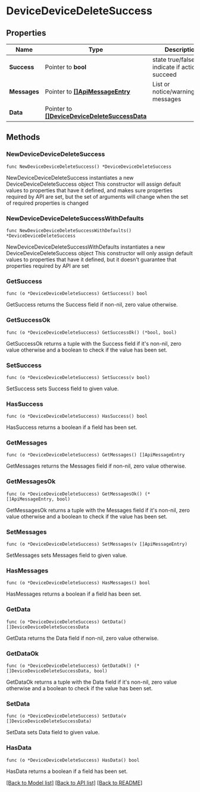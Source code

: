 # DeviceDeviceDeleteSuccess

## Properties

Name | Type | Description | Notes
------------ | ------------- | ------------- | -------------
**Success** | Pointer to **bool** | state true/false indicate if action succeed | [optional] 
**Messages** | Pointer to [**[]ApiMessageEntry**](ApiMessageEntry.md) | List or notice/warning/error messages | [optional] 
**Data** | Pointer to [**[]DeviceDeviceDeleteSuccessData**](DeviceDeviceDeleteSuccessData.md) |  | [optional] 

## Methods

### NewDeviceDeviceDeleteSuccess

`func NewDeviceDeviceDeleteSuccess() *DeviceDeviceDeleteSuccess`

NewDeviceDeviceDeleteSuccess instantiates a new DeviceDeviceDeleteSuccess object
This constructor will assign default values to properties that have it defined,
and makes sure properties required by API are set, but the set of arguments
will change when the set of required properties is changed

### NewDeviceDeviceDeleteSuccessWithDefaults

`func NewDeviceDeviceDeleteSuccessWithDefaults() *DeviceDeviceDeleteSuccess`

NewDeviceDeviceDeleteSuccessWithDefaults instantiates a new DeviceDeviceDeleteSuccess object
This constructor will only assign default values to properties that have it defined,
but it doesn't guarantee that properties required by API are set

### GetSuccess

`func (o *DeviceDeviceDeleteSuccess) GetSuccess() bool`

GetSuccess returns the Success field if non-nil, zero value otherwise.

### GetSuccessOk

`func (o *DeviceDeviceDeleteSuccess) GetSuccessOk() (*bool, bool)`

GetSuccessOk returns a tuple with the Success field if it's non-nil, zero value otherwise
and a boolean to check if the value has been set.

### SetSuccess

`func (o *DeviceDeviceDeleteSuccess) SetSuccess(v bool)`

SetSuccess sets Success field to given value.

### HasSuccess

`func (o *DeviceDeviceDeleteSuccess) HasSuccess() bool`

HasSuccess returns a boolean if a field has been set.

### GetMessages

`func (o *DeviceDeviceDeleteSuccess) GetMessages() []ApiMessageEntry`

GetMessages returns the Messages field if non-nil, zero value otherwise.

### GetMessagesOk

`func (o *DeviceDeviceDeleteSuccess) GetMessagesOk() (*[]ApiMessageEntry, bool)`

GetMessagesOk returns a tuple with the Messages field if it's non-nil, zero value otherwise
and a boolean to check if the value has been set.

### SetMessages

`func (o *DeviceDeviceDeleteSuccess) SetMessages(v []ApiMessageEntry)`

SetMessages sets Messages field to given value.

### HasMessages

`func (o *DeviceDeviceDeleteSuccess) HasMessages() bool`

HasMessages returns a boolean if a field has been set.

### GetData

`func (o *DeviceDeviceDeleteSuccess) GetData() []DeviceDeviceDeleteSuccessData`

GetData returns the Data field if non-nil, zero value otherwise.

### GetDataOk

`func (o *DeviceDeviceDeleteSuccess) GetDataOk() (*[]DeviceDeviceDeleteSuccessData, bool)`

GetDataOk returns a tuple with the Data field if it's non-nil, zero value otherwise
and a boolean to check if the value has been set.

### SetData

`func (o *DeviceDeviceDeleteSuccess) SetData(v []DeviceDeviceDeleteSuccessData)`

SetData sets Data field to given value.

### HasData

`func (o *DeviceDeviceDeleteSuccess) HasData() bool`

HasData returns a boolean if a field has been set.


[[Back to Model list]](../README.md#documentation-for-models) [[Back to API list]](../README.md#documentation-for-api-endpoints) [[Back to README]](../README.md)


